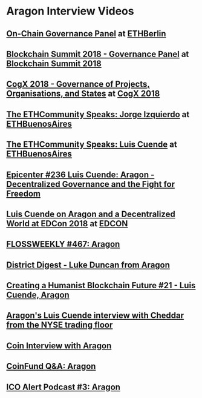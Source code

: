 # Aragon Interview Videos

## [**On-Chain Governance Panel**](https://beta.kauri.io/article/cdbfafd32fcc4bcbaa08f0abb6372316/v2/on-chain-governance-panel) at [**ETHBerlin**](https://ethberlin.com)

## [**Blockchain Summit 2018 - Governance Panel**](https://www.youtube.com/watch?v=l57wqUIy37Q) at [**Blockchain Summit 2018**](https://blockchainsummit.ch/)

## [**CogX 2018 - Governance of Projects, Organisations, and States**](https://www.youtube.com/watch?v=kdtopZuv84k) at [**CogX 2018**](https://cogx.co/)

## [**The ETHCommunity Speaks: Jorge Izquierdo**](https://www.youtube.com/watch?v=8QmaKeD-vd0) at [**ETHBuenosAires**](https://ethbuenosaires.com/)

## [**The ETHCommunity Speaks: Luis Cuende**](https://www.youtube.com/watch?v=oolAto1v3PA) at [**ETHBuenosAires**](https://ethbuenosaires.com/)

## [**Epicenter #236 Luis Cuende: Aragon - Decentralized Governance and the Fight for Freedom**](https://www.youtube.com/watch?v=f1gbRmb9Dyo)

## [**Luis Cuende on Aragon and a Decentralized World at EDCon 2018**](https://www.youtube.com/watch?v=LTBPCWBXFfk) at [**EDCON**](https://edcon.io/)

## [**FLOSSWEEKLY #467: Aragon**](https://twit.tv/shows/floss-weekly/episodes/467)

## [**District Digest - Luke Duncan from Aragon**](https://www.youtube.com/watch?v=xGJN9wIJrM4)

## [**Creating a Humanist Blockchain Future #21 - Luis Cuende, Aragon**](https://www.youtube.com/watch?v=U-Sp3jQ4WJg)

## [**Aragon's Luis Cuende interview with Cheddar from the NYSE trading floor**](https://www.youtube.com/watch?v=3ccZO5wQ2WQ)

## [**Coin Interview with Aragon**](https://www.youtube.com/watch?v=JZEMimDWkBk)

## [**CoinFund Q&A: Aragon**](https://www.youtube.com/watch?v=U35jr3UOBXc&t=1s)

## [**ICO Alert Podcast #3: Aragon**](https://www.youtube.com/watch?v=ah-1ScpfgnM)
